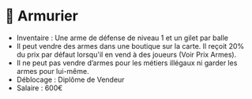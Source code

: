 # 🔫 Armurier

* Inventaire : Une arme de défense de niveau 1 et un gilet par balle
* Il peut vendre des armes dans une boutique sur la carte. Il reçoit 20% du prix par défaut lorsqu'il en vend à des joueurs (Voir Prix Armes).
* Il ne peut pas vendre d’armes pour les métiers illégaux ni garder les armes pour lui-même.
* Déblocage : Diplôme de Vendeur
* Salaire : 600€
